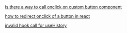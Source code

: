[is there a way to call onclick on custom button component](https://stackoverflow.com/questions/60676075/is-there-a-way-to-add-onclick-event-to-a-custom-component)

[how to redirect onclick of a button in react](https://dev.to/projectescape/programmatic-navigation-in-react-3p1l)

[invalid hook call for useHistory ](https://stackoverflow.com/questions/61500646/invalid-hook-call-for-using-usehistory-uselocation-hooks)
